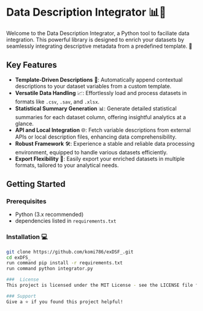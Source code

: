 # Data Description Integrator 📊📘

Welcome to the Data Description Integrator, a  Python tool to faciliate data integration. This powerful library is designed to enrich your datasets by seamlessly integrating descriptive metadata from a predefined template. 🌟

## Key Features

- **Template-Driven Descriptions** 📘: Automatically append contextual descriptions to your dataset variables from a custom template.
- **Versatile Data Handling** 📈: Effortlessly load and process datasets in formats like `.csv`, `.sav`, and `.xlsx`.
- **Statistical Summary Generation** 📊: Generate detailed statistical summaries for each dataset column, offering insightful analytics at a glance.
- **API and Local Integration** 🌐: Fetch variable descriptions from external APIs or local description files, enhancing data comprehensibility.
- **Robust Framework** 🛠️: Experience a stable and reliable data processing environment, equipped to handle various datasets efficiently.
- **Export Flexibility** 📁: Easily export your enriched datasets in multiple formats, tailored to your analytical needs.

## Getting Started


### Prerequisites

- Python (3.x recommended)
- dependencies listed in `requirements.txt`

### Installation 💻

```bash
git clone https://github.com/komi786/exDSF_.git
cd exDFS_
run command pip install -r requirements.txt
run command python integrator.py

###  License
This project is licensed under the MIT License - see the LICENSE file for details.

### Support
Give a ⭐️ if you found this project helpful!
